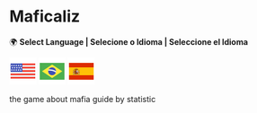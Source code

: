 # Maficaliz

🌍 **Select Language | Selecione o Idioma | Seleccione el Idioma**  

[![English](./flag-icons/flag-usa-48.png)](./README.en.md) [![Português](./flag-icons/flag-brazil-48.png)](../../README.md) [![Español](./flag-icons/flag-spain-flag-48.png)](./README.es.md)


the game about mafia guide by statistic
